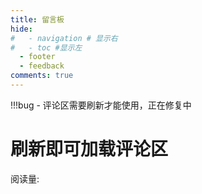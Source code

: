 ```yaml
---
title: 留言板
hide:
#   - navigation # 显示右
#   - toc #显示左
  - footer
  - feedback
comments: true
---
```


!!!bug
    - 评论区需要刷新才能使用，正在修复中
# 刷新即可加载评论区


<head>
  <!-- ... -->
  <link
    rel="stylesheet"
    href="https://unpkg.com/@waline/client@v2/dist/waline.css"
  />
  
  <!-- ... -->
</head>
<body>
  <!-- ... -->
  <div id="waline"></div>
  <script type="module">
    import { init } from 'https://unpkg.com/@waline/client@v2/dist/waline.mjs';

    init({
      el: '#waline',
      serverURL: 'https://mk-docs-comments.vercel.app/',
      emoji: [
      'https://unpkg.com/@waline/emojis@1.1.0/qq',
      'https://unpkg.com/@waline/emojis@1.1.0/tw-emoji',
      '//unpkg.com/@waline/emojis@1.1.0/bilibili',
      '//unpkg.com/@waline/emojis@1.1.0/weibo',
      
    ],
      comment: true,
      pageview: true, 
      lang: 'zh',
      pageview: true,
    });
  </script>
</body>


<div id="article-info">
  <!-- ... -->
  阅读量: <span class="waline-pageview-count" data-path="docs/waline.md" />
  <!-- ... -->
</div>
<!-- 文章内容 -->
<div id="waline"></div>
<script type="module">
  import { init } from 'https://unpkg.com/@waline/client@v2/dist/waline.mjs';

  init({
    el: '#waline',
    // ...
    pageview: true, // 浏览量统计
  });
</script>
